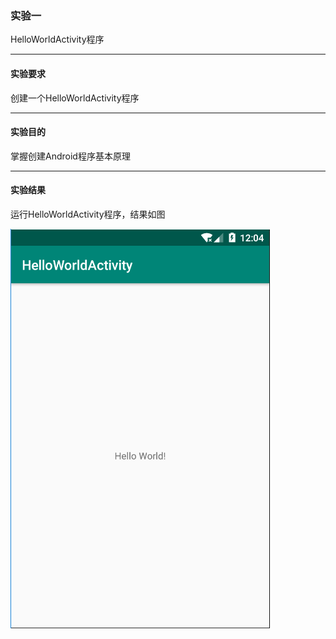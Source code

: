 ### 实验一

HelloWorldActivity程序

------

#### 实验要求

创建一个HelloWorldActivity程序

------

#### 实验目的

掌握创建Android程序基本原理

------

#### 实验结果

运行HelloWorldActivity程序，结果如图

![Image](https://github.com/mk272/2018118123_Android/raw/master/Lab_1/Lab_1pictures/1.png)